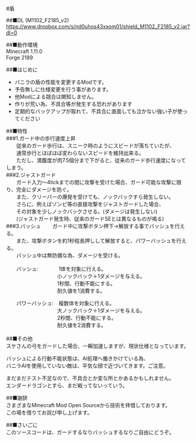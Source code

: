 #盾

##■DL (M1102_F2185_v2)<br>
https://www.dropbox.com/s/nd0uhos43xxom01/shield_M1102_F2185_v2.jar?dl=0<br>

##■動作環境<br>
Minecraft 1.11.0<br>
Forge 2189<br>

##■はじめに<br>
* バニラの盾の性能を変更するModです。
* 予告無しに仕様変更を行う事があります。
* 他Modによる競合は関知しません。
* 作りが荒い為、不具合等が発生する恐れがあります
* 定期的なバックアップが取れて、不具合に直面しても泣かない強い子が使ってください<br>

##■特性<br>
###1.ガード中の歩行速度上昇<br>
　　従来のガード歩行は、スニーク時のようにスピードが落ちていたが、<br>
　　通常歩行とほぼほぼ変わらないスピードを維持出来る。<br>
　　ただし、満腹度が肉7.5個分まで下がると、従来のガード歩行速度になってしまう。<br>
###2.ジャストガード<br>
　　ガード入力～4tickまでの間に攻撃を受けた場合、ガード可能な攻撃に限り、完全にダメージを防ぐ。<br>
　　また、クリーパーの爆発を受けても、ノックバックすら発生しない。<br>
　　さらに、例えばゾンビ等の直接攻撃をジャストガードした場合、<br>
　　その対象を少しノックバックさせる。(ダメージは発生しない)<br>
　　(ジャストガード発生時、従来のガードSEとは異なるものが鳴る)<br>
###3.バッシュ
　　ガード中に攻撃ボタン押下->解放する事でバッシュを行える。<br>
　　また、攻撃ボタンを約1秒程長押しして解放すると、パワーバッシュを行える。<br>
　　バッシュ中は無防備な為、ダメージを受ける。<br>
<br>
　　バッシュ:　　　　1体を対象に行える。<br>
　　　　　　　　　　小ノックバック＋1ダメージを与える。<br>
　　　　　　　　　　1秒間、行動不能にする。<br>
　　　　　　　　　　耐久値を1消費する。<br>

　　パワーバッシュ:　複数体を対象に行える。<br>
　　　　　　　　　　大ノックバック＋1ダメージを与える。<br>
　　　　　　　　　　2秒間、行動不能にする。<br>
　　　　　　　　　　耐久値を2消費する。<br>
<br>
##■その他<br>
スケさんの弓をガードした場合、一瞬加速しますが、現状仕様となっています。<br>

バッシュによる行動不能状態は、AI処理へ働きかけている為、<br>
バニラAIを使用していない敵は、平気な顔で近づいてきます。ご注意。<br>

まだまだテスト不足なので、不具合とか変な所とかあるかもしれません。<br>
エンダードラゴンとすら、まだ戦ってないっていう。<br>

##■謝辞<br>
さまざまなMinecraft Mod Open Sourceから技術を拝借しております。<br>
この場を借りてお詫び申し上げます。<br>

##■さいごに<br>
このソースコードは、ガードするなりバッシュするなりご自由にどうぞ。<br>
